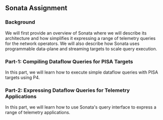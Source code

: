 ## Sonata Assignment

### Background
We will first provide an overview of Sonata where we will describe its
architecture and how simplifies it expressing a range of telemetry queries 
for the network operators. We will also describe how Sonata uses programmable 
data-plane and streaming targets to scale query execution. 

### Part-1: Compiling Dataflow Queries for PISA Targets
In this part, we will learn how to execute simple dataflow queries with PISA targets
using P4.

### Part-2: Expressing Dataflow Queries for Telemetry Applications
In this part, we will learn how to use Sonata's query interface to express
a range of telemetry applications. 